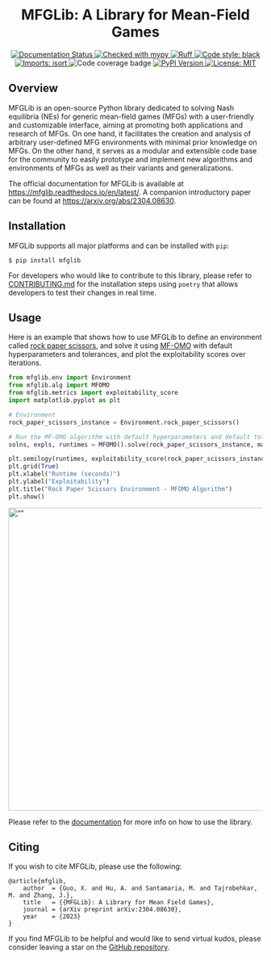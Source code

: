 <h1 align="center">MFGLib: A Library for Mean-Field Games</h1>

<p align="center">
    <a href='https://mfglib.readthedocs.io/en/latest/?badge=latest'>
        <img src='https://readthedocs.org/projects/mfglib/badge/?version=latest' alt='Documentation Status' />
    </a>
    <a href="http://mypy-lang.org/">
        <img alt="Checked with mypy" src="http://www.mypy-lang.org/static/mypy_badge.svg">
    </a>
    <a href="https://github.com/charliermarsh/ruff">
        <img src="https://img.shields.io/endpoint?url=https://raw.githubusercontent.com/charliermarsh/ruff/main/assets/badge/v1.json&label=linting" alt="Ruff" style="max-width:100%;">
    </a>
    <a href="https://github.com/psf/black">
        <img alt="Code style: black" src="https://img.shields.io/badge/code%20style-black-000000.svg">
    </a>
    <a href="https://pycqa.github.io/isort/">
        <img alt="Imports: isort" src="https://img.shields.io/badge/%20imports-isort-%231674b1?style=flat&labelColor=ef8336">
    </a>
    <img src="https://img.shields.io/endpoint?url=https://gist.github.com/matteosantama/64b00e45279c946ba2bb77173bf562de/raw/mfglib-covbadge.json" alt="Code coverage badge">
    <a href="https://pypi.org/project/mfglib/">
        <img src="https://img.shields.io/pypi/v/mfglib" alt="PyPI Version">
    </a>
    <a href="https://github.com/radar-research-lab/MFGLib/blob/main/LICENSE">
        <img src="https://img.shields.io/github/license/radar-research-lab/mfglib" alt="License: MIT">
    </a>
</p>

## Overview
MFGLib is an open-source Python library dedicated to solving Nash equilibria (NEs) for generic mean-field games (MFGs) with a user-friendly and customizable interface, aiming at promoting both applications and research of MFGs. On one hand, it facilitates the creation and analysis of arbitrary user-defined MFG environments with minimal prior knowledge on MFGs. On the other hand, it serves as a modular and extensible code base
for the community to easily prototype and implement new algorithms and environments of MFGs as well as their variants and generalizations.

The official documentation for MFGLib is available at https://mfglib.readthedocs.io/en/latest/. A companion introductory paper can be found at https://arxiv.org/abs/2304.08630. 

## Installation

MFGLib supports all major platforms and can be installed with `pip`:

```
$ pip install mfglib
```

For developers who would like to contribute to this library, please refer to [CONTRIBUTING.md](https://github.com/radar-research-lab/MFGLib/blob/main/CONTRIBUTING.md) for the installation steps using `poetry` that allows developers to test their changes in real time.

## Usage
Here is an example that shows how to use MFGLib to define an environment called [rock paper scissors](https://mfglib.readthedocs.io/en/latest/environments.html), and solve it using [MF-OMO](https://mfglib.readthedocs.io/en/latest/algorithms.html) with default hyperparameters and tolerances, and plot the exploitability scores over iterations. 

```python
from mfglib.env import Environment
from mfglib.alg import MFOMO
from mfglib.metrics import exploitability_score
import matplotlib.pyplot as plt

# Environment
rock_paper_scissors_instance = Environment.rock_paper_scissors()

# Run the MF-OMO algorithm with default hyperparameters and default tolerances and plot exploitability scores
solns, expls, runtimes = MFOMO().solve(rock_paper_scissors_instance, max_iter=300, verbose=True)

plt.semilogy(runtimes, exploitability_score(rock_paper_scissors_instance, solns)) 
plt.grid(True)
plt.xlabel("Runtime (seconds)")
plt.ylabel("Exploitability")
plt.title("Rock Paper Scissors Environment - MFOMO Algorithm")
plt.show()
```
<img src="https://github.com/radar-research-lab/MFGLib/blob/main/images/mwe.png" alt= “” width=800 height=600>

Please refer to the [documentation](https://mfglib.readthedocs.io/en/latest/) for more info on how to use the library. 

## Citing
If you wish to cite MFGLib, please use the following:
```
@article{mfglib,
    author  = {Guo, X. and Hu, A. and Santamaria, M. and Tajrobehkar, M. and Zhang, J.},
    title   = {{MFGLib}: A Library for Mean Field Games},
    journal = {arXiv preprint arXiv:2304.08630},
    year    = {2023}
}
```
If you find MFGLib to be helpful and would like to send virtual kudos, please consider leaving a star on the [GitHub repository](https://github.com/radar-research-lab/MFGLib).

